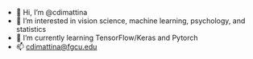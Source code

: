 - 👋 Hi, I’m @cdimattina
- 👀 I’m interested in vision science, machine learning, psychology, and statistics
- 🌱 I’m currently learning TensorFlow/Keras and Pytorch
- 📫 cdimattina@fgcu.edu

<!---
cdimattina/cdimattina is a ✨ special ✨ repository because its `README.md` (this file) appears on your GitHub profile.
You can click the Preview link to take a look at your changes.
--->
